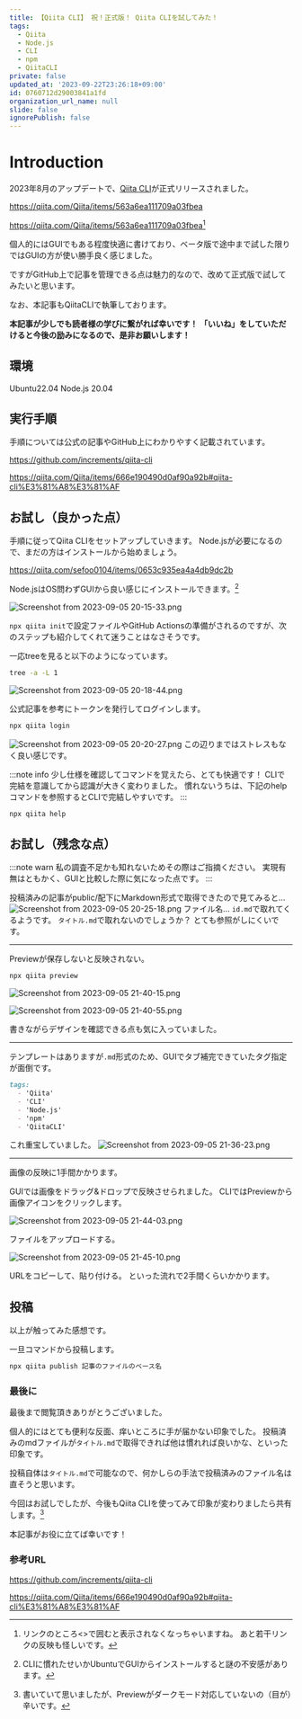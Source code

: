 ```yaml
---
title: 【Qiita CLI】 祝！正式版！ Qiita CLIを試してみた！
tags:
  - Qiita
  - Node.js
  - CLI
  - npm
  - QiitaCLI
private: false
updated_at: '2023-09-22T23:26:18+09:00'
id: 0760712d29003841a1fd
organization_url_name: null
slide: false
ignorePublish: false
---
```


# Introduction

2023年8月のアップデートで、[Qiita CLI](https://github.com/increments/qiita-cli)が正式リリースされました。

https://qiita.com/Qiita/items/563a6ea111709a03fbea

<https://qiita.com/Qiita/items/563a6ea111709a03fbea>[^1]
[^1]: リンクのところ<>で囲むと表示されなくなっちゃいますね。
あと若干リンクの反映も怪しいです。

個人的にはGUIでもある程度快適に書けており、ベータ版で途中まで試した限りではGUIの方が使い勝手良く感じました。

ですがGitHub上で記事を管理できる点は魅力的なので、改めて正式版で試してみたいと思います。

なお、本記事もQiitaCLIで執筆しております。

**本記事が少しでも読者様の学びに繋がれば幸いです！**
**「いいね」をしていただけると今後の励みになるので、是非お願いします！**

## 環境

Ubuntu22.04
Node.js 20.04

## 実行手順

手順については公式の記事やGitHub上にわかりやすく記載されています。

https://github.com/increments/qiita-cli

https://qiita.com/Qiita/items/666e190490d0af90a92b#qiita-cli%E3%81%A8%E3%81%AF

## お試し（良かった点）

手順に従ってQiita CLIをセットアップしていきます。
Node.jsが必要になるので、まだの方はインストールから始めましょう。

https://qiita.com/sefoo0104/items/0653c935ea4a4db9dc2b

Node.jsはOS問わずGUIから良い感じにインストールできます。[^2]
[^2]:CLIに慣れたせいかUbuntuでGUIからインストールすると謎の不安感があります。

![Screenshot from 2023-09-05 20-15-33.png](https://qiita-image-store.s3.ap-northeast-1.amazonaws.com/0/3292052/99cafe7a-6fe8-0d0c-2d83-fbb94db54220.png)

`npx qiita init`で設定ファイルやGitHub Actionsの準備がされるのですが、次のステップも紹介してくれて迷うことはなさそうです。

一応treeを見ると以下のようになっています。

```bash
tree -a -L 1
```

![Screenshot from 2023-09-05 20-18-44.png](https://qiita-image-store.s3.ap-northeast-1.amazonaws.com/0/3292052/3ca1df31-1cb3-4af8-5706-ad664ccc679c.png)

公式記事を参考にトークンを発行してログインします。

```bash
npx qiita login
```

![Screenshot from 2023-09-05 20-20-27.png](https://qiita-image-store.s3.ap-northeast-1.amazonaws.com/0/3292052/3ba6de82-91b9-3c3a-492e-c45db81b5f1f.png)
この辺りまではストレスもなく良い感じです。

:::note info
少し仕様を確認してコマンドを覚えたら、とても快適です！
CLIで完結を意識してから認識が大きく変わりました。
慣れないうちは、下記のhelpコマンドを参照するとCLIで完結しやすいです。
:::

```bash
npx qiita help
```

## お試し（残念な点）

:::note warn
私の調査不足かも知れないためその際はご指摘ください。
実現有無はともかく、GUIと比較した際に気になった点です。
:::

投稿済みの記事がpublic/配下にMarkdown形式で取得できたので見てみると...
![Screenshot from 2023-09-05 20-25-18.png](https://qiita-image-store.s3.ap-northeast-1.amazonaws.com/0/3292052/721141d6-0364-d968-5d52-d25c387c8468.png)
ファイル名...
`id.md`で取れてくるようです。
`タイトル.md`で取れないのでしょうか？ とても参照がしにくいです。

---

Previewが保存しないと反映されない。

```bash
npx qiita preview
```

![Screenshot from 2023-09-05 21-40-15.png](https://qiita-image-store.s3.ap-northeast-1.amazonaws.com/0/3292052/27345cb9-0bcc-ea98-9222-f8d9760acfaf.png)

![Screenshot from 2023-09-05 21-40-55.png](https://qiita-image-store.s3.ap-northeast-1.amazonaws.com/0/3292052/5335ded8-fc05-ae33-8ee6-d9d86db95186.png)

書きながらデザインを確認できる点も気に入っていました。

---

テンプレートはありますが`.md`形式のため、GUIでタブ補完できていたタグ指定が面倒です。

```Markdown
tags:
  - 'Qiita'
  - 'CLI'
  - 'Node.js'
  - 'npm'
  - 'QiitaCLI'
```

これ重宝していました。
![Screenshot from 2023-09-05 21-36-23.png](https://qiita-image-store.s3.ap-northeast-1.amazonaws.com/0/3292052/e5dcc86c-5163-88fd-d983-f02a212e65c5.png)

---

画像の反映に1手間かかります。

GUIでは画像をドラッグ&ドロップで反映させられました。
CLIではPreviewから画像アイコンをクリックします。

![Screenshot from 2023-09-05 21-44-03.png](https://qiita-image-store.s3.ap-northeast-1.amazonaws.com/0/3292052/82be410a-f8d6-dd94-20f8-9bd590b6eb3f.png)

ファイルをアップロードする。

![Screenshot from 2023-09-05 21-45-10.png](https://qiita-image-store.s3.ap-northeast-1.amazonaws.com/0/3292052/6f6b64de-25d3-fe43-1d66-c14e681b5461.png)

URLをコピーして、貼り付ける。
といった流れで2手間くらいかかります。

## 投稿

以上が触ってみた感想です。

一旦コマンドから投稿します。

```bash
npx qiita publish 記事のファイルのベース名
```

### 最後に

最後まで閲覧頂きありがとうございました。

個人的にはとても便利な反面、痒いところに手が届かない印象でした。
投稿済みのmdファイルが`タイトル.md`で取得できれば他は慣れれば良いかな、といった印象です。

投稿自体は`タイトル.md`で可能なので、何かしらの手法で投稿済みのファイル名は直そうと思います。

今回はお試しでしたが、今後もQiita CLIを使ってみて印象が変わりましたら共有します。[^3]
[^3]:書いていて思いましたが、Previewがダークモード対応していないの（目が）辛いです。

本記事がお役に立てば幸いです！

### 参考URL

https://github.com/increments/qiita-cli

https://qiita.com/Qiita/items/666e190490d0af90a92b#qiita-cli%E3%81%A8%E3%81%AF

